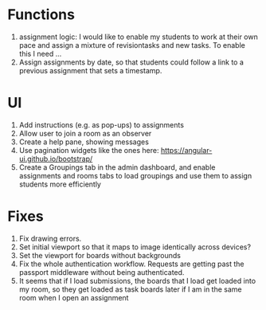 # Functions
1. assignment logic: I would like to enable my students to work at their own pace and assign a mixture of revisiontasks and new tasks. To enable this I need ...
2. Assign assignments by date, so that students could follow a link to a previous assignment that sets a timestamp.

# UI
1. Add instructions (e.g. as pop-ups) to assignments
2. Allow user to join a room as an observer
3. Create a help pane, showing messages
4. Use pagination widgets like the ones here: https://angular-ui.github.io/bootstrap/
5. Create a Groupings tab in the admin dashboard, and enable assignments and rooms tabs to load groupings and use them to assign students more efficiently

# Fixes
1. Fix drawing errors.
2. Set initial viewport so that it maps to image identically across devices?
3. Set the viewport for boards without backgrounds
4. Fix the whole authentication workflow. Requests are getting past the passport middleware without being authenticated.
5. It seems that if I load submissions, the boards that I load get loaded into my room, so they get loaded as task boards later if I am in the same room when I open an assignment
